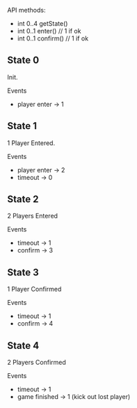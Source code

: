 API methods:
  * int 0..4 getState()
  * int 0..1 enter() // 1 if ok
  * int 0..1 confirm() // 1 if ok

## State 0 ##

Init.

Events
  * player enter -> 1

## State 1 ##

1 Player Entered.

Events
  * player enter -> 2
  * timeout -> 0

## State 2 ##

2 Players Entered

Events
  * timeout -> 1
  * confirm -> 3

## State 3 ##

1 Player Confirmed

Events
  * timeout -> 1
  * confirm -> 4

## State 4 ##

2 Players Confirmed

Events
  * timeout -> 1
  * game finished -> 1 (kick out lost player)